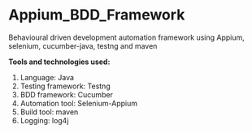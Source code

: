 # Appium_BDD_Framework

Behavioural driven development automation framework using Appium, selenium, cucumber-java, testng and maven


**Tools and technologies used:**

1. Language: Java
2. Testing framework: Testng
3. BDD framework: Cucumber
4. Automation tool: Selenium-Appium
5. Build tool: maven
6. Logging: log4j